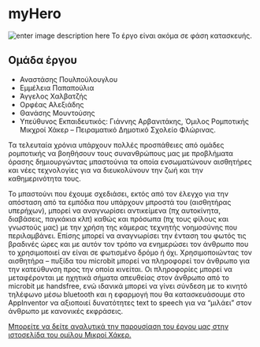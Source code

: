 # myHero
![enter image description here](https://ppf.edu.gr/hackers/wp-content/uploads/2021/03/2IMG_20210602_171400-2048x1089.jpg)
Το έργο είναι ακόμα σε φάση κατασκευής.
## Ομάδα έργου

-   Αναστάσης Πουλπούλουγλου
-   Εμμέλεια Παπαπούλια
-   Άγγελος Χαλβατζής
-   Ορφέας Αλεξιάδης
-   Θανάσης Μουντούσης
-   Υπεύθυνος Εκπαιδευτικός: Γιάννης Αρβανιτάκης, Όμιλος Ρομποτικής Μικχροί Χάκερ – Πειραματικό Δημοτικό Σχολείο Φλώρινας.

Τα τελευταία χρόνια υπάρχουν πολλές προσπάθειες από ομάδες ρομποτικής να βοηθήσουν τους συνανθρώπους μας με προβλήματα όρασης δημιουργώντας μπαστούνια τα οποία ενσωματώνουν αισθητήρες και νέες τεχνολογίες για να διευκολύνουν την ζωή και την καθημερινότητα τους.

Το μπαστούνι που έχουμε σχεδιάσει, εκτός από τον έλεγχο για την απόσταση από τα εμπόδια που υπάρχουν μπροστά του (αισθητήρας υπερήχων), μπορεί να αναγνωρίσει αντικείμενα (πχ αυτοκίνητα, διαβάσεις, παγκάκια κλπ) καθώς και πρόσωπα (πχ τους φίλους και γνωστούς μας) με την χρήση της κάμερας τεχνητής νοημοσύνης που περιλαμβάνει. Επίσης μπορεί να αναγνωρίσει την ένταση του φωτός τις βραδινές ώρες και με αυτόν τον τρόπο να ενημερώσει τον άνθρωπο που το χρησιμοποιεί αν είναι σε φωτισμένο δρόμο ή όχι. Χρησιμοποιώντας τον αισθητήρα – πυξίδα του microbit μπορεί να πληροφορεί τον άνθρωπο για την κατεύθυνση προς την οποία κινείται. Οι πληροφορίες μπορεί να μεταφέρονται με ηχητικά σήματα απευθείας στον άνθρωπο από το microbit με handsfree, ενώ ιδανικά μπορεί να γίνει σύνδεση με το κινητό τηλέφωνο μέσω bluetooth και η εφαρμογή που θα κατασκευάσουμε στο AppInventor να αξιοποιεί δυνατότητες text to speech για να “μιλάει” στον άνθρωπο με κανονικές εκφράσεις.

[Μπορείτε να δείτε αναλυτικά την παρουσίαση του έργου μας στην ιστοσελίδα του ομίλου Μικροί Χάκερ.](https://ppf.edu.gr/hackers/archives/2446)
